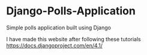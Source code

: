 # Django-Polls-Application
Simple polls application built using Django 

I have made this website after following these tutorials https://docs.djangoproject.com/en/4.1/
